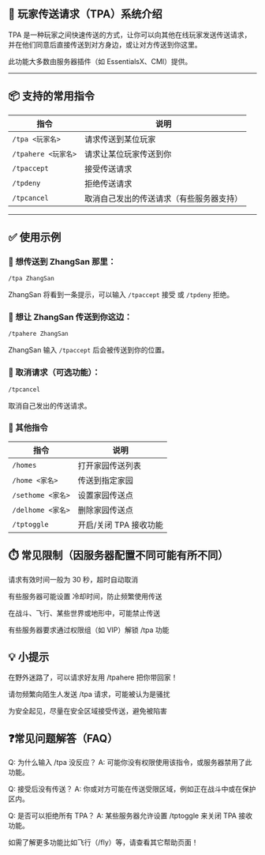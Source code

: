 ## 🔁 玩家传送请求（TPA）系统介绍

TPA 是一种玩家之间快速传送的方式，让你可以向其他在线玩家发送传送请求，并在他们同意后直接传送到对方身边，或让对方传送到你这里。

此功能大多数由服务器插件（如 EssentialsX、CMI）提供。

---

## 📦 支持的常用指令

| 指令                 | 说明 |
|----------------------|------|
| `/tpa <玩家名>`       | 请求传送到某位玩家 |
| `/tpahere <玩家名>`   | 请求让某位玩家传送到你 |
| `/tpaccept`           | 接受传送请求 |
| `/tpdeny`             | 拒绝传送请求 |
| `/tpcancel`           | 取消自己发出的传送请求（有些服务器支持） |

---

## ✅ 使用示例

### 🌟 想传送到 ZhangSan 那里：

```bash
/tpa ZhangSan
```

ZhangSan 将看到一条提示，可以输入 
`/tpaccept` 接受 或 `/tpdeny` 拒绝。

### 🧲 想让 ZhangSan 传送到你这边：

```bash
/tpahere ZhangSan
```
ZhangSan 输入 `/tpaccept` 后会被传送到你的位置。

### 🧼 取消请求（可选功能）：

```bash
/tpcancel
```

取消自己发出的传送请求。

### 🌈 其他指令

| 指令                 | 说明 |
|----------|------|
| `/homes`           | 打开家园传送列表 |
| `/home <家名>`                | 传送到指定家园 |
| `/sethome <家名>`    | 设置家园传送点 |
| `/delhome <家名>`    | 删除家园传送点 |
| `/tptoggle`        | 开启/关闭 TPA 接收功能 |

## ⏱️ 常见限制（因服务器配置不同可能有所不同）
请求有效时间一般为 30 秒，超时自动取消

有些服务器可能设置 冷却时间，防止频繁使用传送

在战斗、飞行、某些世界或地形中，可能禁止传送

有些服务器要求通过权限组（如 VIP）解锁 /tpa 功能

## 💡 小提示
在野外迷路了，可以请求好友用 /tpahere 把你带回家！

请勿频繁向陌生人发送 /tpa 请求，可能被认为是骚扰

为安全起见，尽量在安全区域接受传送，避免被陷害

## ❓常见问题解答（FAQ）
Q: 为什么输入 /tpa 没反应？
A: 可能你没有权限使用该指令，或服务器禁用了此功能。

Q: 接受后没有传送？
A: 你或对方可能在传送受限区域，例如正在战斗中或在保护区内。

Q: 是否可以拒绝所有 TPA？
A: 某些服务器允许设置 /tptoggle 来关闭 TPA 接收功能。

如需了解更多功能比如飞行（/fly）等，请查看其它帮助页面！